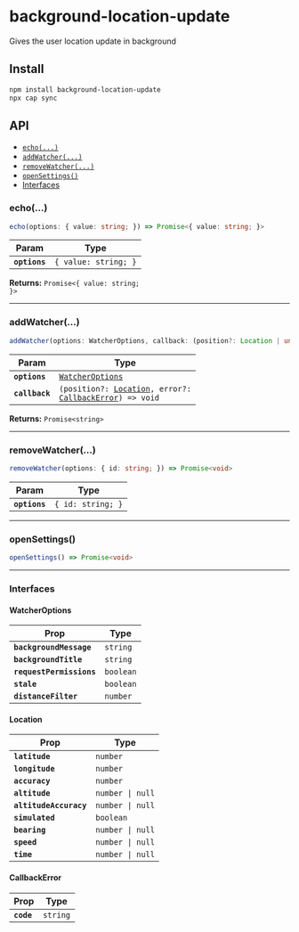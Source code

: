 # background-location-update

Gives the user location update in background

## Install

```bash
npm install background-location-update
npx cap sync
```

## API

<docgen-index>

* [`echo(...)`](#echo)
* [`addWatcher(...)`](#addwatcher)
* [`removeWatcher(...)`](#removewatcher)
* [`openSettings()`](#opensettings)
* [Interfaces](#interfaces)

</docgen-index>

<docgen-api>
<!--Update the source file JSDoc comments and rerun docgen to update the docs below-->

### echo(...)

```typescript
echo(options: { value: string; }) => Promise<{ value: string; }>
```

| Param         | Type                            |
| ------------- | ------------------------------- |
| **`options`** | <code>{ value: string; }</code> |

**Returns:** <code>Promise&lt;{ value: string; }&gt;</code>

--------------------


### addWatcher(...)

```typescript
addWatcher(options: WatcherOptions, callback: (position?: Location | undefined, error?: CallbackError | undefined) => void) => Promise<string>
```

| Param          | Type                                                                                                                      |
| -------------- | ------------------------------------------------------------------------------------------------------------------------- |
| **`options`**  | <code><a href="#watcheroptions">WatcherOptions</a></code>                                                                 |
| **`callback`** | <code>(position?: <a href="#location">Location</a>, error?: <a href="#callbackerror">CallbackError</a>) =&gt; void</code> |

**Returns:** <code>Promise&lt;string&gt;</code>

--------------------


### removeWatcher(...)

```typescript
removeWatcher(options: { id: string; }) => Promise<void>
```

| Param         | Type                         |
| ------------- | ---------------------------- |
| **`options`** | <code>{ id: string; }</code> |

--------------------


### openSettings()

```typescript
openSettings() => Promise<void>
```

--------------------


### Interfaces


#### WatcherOptions

| Prop                     | Type                 |
| ------------------------ | -------------------- |
| **`backgroundMessage`**  | <code>string</code>  |
| **`backgroundTitle`**    | <code>string</code>  |
| **`requestPermissions`** | <code>boolean</code> |
| **`stale`**              | <code>boolean</code> |
| **`distanceFilter`**     | <code>number</code>  |


#### Location

| Prop                   | Type                        |
| ---------------------- | --------------------------- |
| **`latitude`**         | <code>number</code>         |
| **`longitude`**        | <code>number</code>         |
| **`accuracy`**         | <code>number</code>         |
| **`altitude`**         | <code>number \| null</code> |
| **`altitudeAccuracy`** | <code>number \| null</code> |
| **`simulated`**        | <code>boolean</code>        |
| **`bearing`**          | <code>number \| null</code> |
| **`speed`**            | <code>number \| null</code> |
| **`time`**             | <code>number \| null</code> |


#### CallbackError

| Prop       | Type                |
| ---------- | ------------------- |
| **`code`** | <code>string</code> |

</docgen-api>
